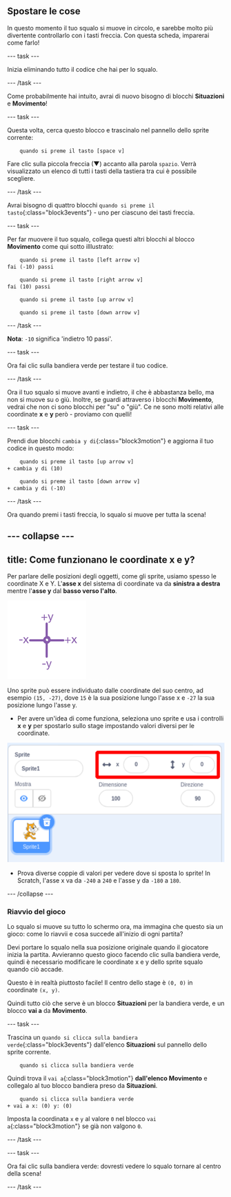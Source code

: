 ## Spostare le cose

In questo momento il tuo squalo si muove in circolo, e sarebbe molto più divertente controllarlo con i tasti freccia. Con questa scheda, imparerai come farlo!

\--- task \---

Inizia eliminando tutto il codice che hai per lo squalo.

\--- /task \---

Come probabilmente hai intuito, avrai di nuovo bisogno di blocchi **Situazioni** e **Movimento**!

\--- task \---

Questa volta, cerca questo blocco e trascinalo nel pannello dello sprite corrente:

```blocks3
    quando si preme il tasto [space v]
```

Fare clic sulla piccola freccia (▼) accanto alla parola `spazio`. Verrà visualizzato un elenco di tutti i tasti della tastiera tra cui è possibile scegliere.

\--- /task \---

Avrai bisogno di quattro blocchi `quando si preme il tasto`{:class="block3events"} - uno per ciascuno dei tasti freccia.

\--- task \---

Per far muovere il tuo squalo, collega questi altri blocchi al blocco **Movimento** come qui sotto illlustrato:

```blocks3
    quando si preme il tasto [left arrow v]
fai (-10) passi
```

```blocks3
    quando si preme il tasto [right arrow v]
fai (10) passi
```

```blocks3
    quando si preme il tasto [up arrow v]
```

```blocks3
    quando si preme il tasto [down arrow v]
```

\--- /task \---

**Nota**: `-10` significa 'indietro 10 passi'.

\--- task \---

Ora fai clic sulla bandiera verde per testare il tuo codice.

\--- /task \---

Ora il tuo squalo si muove avanti e indietro, il che è abbastanza bello, ma non si muove su o giù. Inoltre, se guardi attraverso i blocchi **Movimento**, vedrai che non ci sono blocchi per "su" o "giù". Ce ne sono molti relativi alle coordinate **x** e **y** però - proviamo con quelli!

\--- task \---

Prendi due blocchi `cambia y di`{:class="block3motion"} e aggiorna il tuo codice in questo modo:

```blocks3
    quando si preme il tasto [up arrow v]
+ cambia y di (10)
```

```blocks3
    quando si preme il tasto [down arrow v]
+ cambia y di (-10)
```

\--- /task \---

Ora quando premi i tasti freccia, lo squalo si muove per tutta la scena!

## \--- collapse \---

## title: Come funzionano le coordinate x e y?

Per parlare delle posizioni degli oggetti, come gli sprite, usiamo spesso le coordinate X e Y. L'**asse x** del sistema di coordinate va da **sinistra a destra** mentre l'**asse y** dal **basso verso l'alto**.

![](images/moving3.png)

Uno sprite può essere individuato dalle coordinate del suo centro, ad esempio `(15, -27)`, dove `15` è la sua posizione lungo l'asse x e `-27` la sua posizione lungo l'asse y.

+ Per avere un'idea di come funziona, seleziona uno sprite e usa i controlli **x** e **y** per spostarlo sullo stage impostando valori diversi per le coordinate.

![](images/xycoords.png)

+ Prova diverse coppie di valori per vedere dove si sposta lo sprite! In Scratch, l'asse x va da `-240` a `240` e l'asse y da `-180` a `180`.

\--- /collapse \---

### Riavvio del gioco

Lo squalo si muove su tutto lo schermo ora, ma immagina che questo sia un gioco: come lo riavvii e cosa succede all'inizio di ogni partita?

Devi portare lo squalo nella sua posizione originale quando il giocatore inizia la partita. Avvieranno questo gioco facendo clic sulla bandiera verde, quindi è necessario modificare le coordinate x e y dello sprite squalo quando ciò accade.

Questo è in realtà piuttosto facile! Il centro dello stage è `(0, 0)` in coordinate `(x, y)`.

Quindi tutto ciò che serve è un blocco **Situazioni** per la bandiera verde, e un blocco **vai a** da **Movimento**.

\--- task \---

Trascina un `quando si clicca sulla bandiera verde`{:class="block3events"} dall'elenco **Situazioni** sul pannello dello sprite corrente.

```blocks3
    quando si clicca sulla bandiera verde
```

Quindi trova il `vai a`{:class="block3motion"} **dall'elenco Movimento** e collegalo al tuo blocco bandiera preso da **Situazioni**.

```blocks3
    quando si clicca sulla bandiera verde
+ vai a x: (0) y: (0)
```

Imposta la coordinata `x` e `y` al valore `0` nel blocco `vai a`{:class="block3motion"} se già non valgono `0`.

\--- /task \---

\--- task \---

Ora fai clic sulla bandiera verde: dovresti vedere lo squalo tornare al centro della scena!

\--- /task \---
